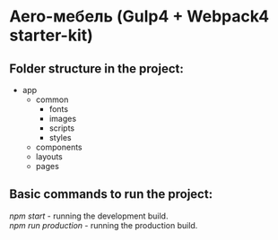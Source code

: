 # Aero-мебель (Gulp4 + Webpack4 starter-kit)

## Folder structure in the project:
- app
    - common
        - fonts
        - images
        - scripts
        - styles
    - components
    - layouts
    - pages

## Basic commands to run the project:  
*npm start* - running the development build.  
*npm run production* - running the production build.
